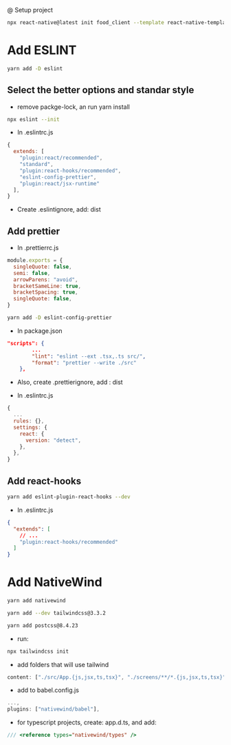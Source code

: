 @ Setup project

```bash
npx react-native@latest init food_client --template react-native-template-typescript
```

# Add ESLINT

```bash
yarn add -D eslint
```

## Select the better options and standar style

- remove packge-lock, an run yarn install

```bash
npx eslint --init
```

- In .eslintrc.js

```js
{
  extends: [
    "plugin:react/recommended",
    "standard",
    "plugin:react-hooks/recommended",
    "eslint-config-prettier",
    "plugin:react/jsx-runtime"
  ],
}
```

- Create .eslintignore, add: dist

## Add prettier

- In .prettierrc.js

```js
module.exports = {
  singleQuote: false,
  semi: false,
  arrowParens: "avoid",
  bracketSameLine: true,
  bracketSpacing: true,
  singleQuote: false,
}
```

```bash
yarn add -D eslint-config-prettier
```

- In package.json

```json
"scripts": {
		...
		"lint": "eslint --ext .tsx,.ts src/",
		"format": "prettier --write ./src"
	},
```

- Also, create .prettierignore, add : dist

- In .eslintrc.js

```js
{
  ...
  rules: {},
  settings: {
    react: {
      version: "detect",
    },
  },
}
```

## Add react-hooks

```bash
yarn add eslint-plugin-react-hooks --dev
```

- In .eslintrc.js

```json
{
  "extends": [
    // ...
    "plugin:react-hooks/recommended"
  ]
}
```

# Add NativeWind

```bash
yarn add nativewind
```

```bash
yarn add --dev tailwindcss@3.3.2
```

```bash
yarn add postcss@8.4.23
```

- run:

```bash
npx tailwindcss init
```

- add folders that will use tailwind

```ts
content: ["./src/App.{js,jsx,ts,tsx}", "./screens/**/*.{js,jsx,ts,tsx}",  "./components/**/*.{js,jsx,ts,tsx}"],
```

- add to babel.config.js

```js
...,
plugins: ["nativewind/babel"],
```

- for typescript projects, create: app.d.ts, and add:

```ts
/// <reference types="nativewind/types" />
```
